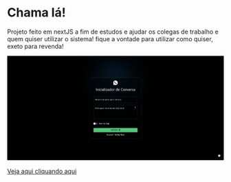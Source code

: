 # Chama lá!

Projeto feito em nextJS a fim de estudos e ajudar os colegas de trabalho e quem quiser utilizar o sistema! fique a vontade para utilizar como quiser, exeto para revenda!
 
<img src="https://github.com/rafaelRizzo/chama-la-nextjs/blob/main/chama-la.png">

<a href="https://chama-la.rafael-rizzo.com/" target="_blank">Veja aqui cliquando aqui</a>
